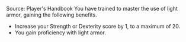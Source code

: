 Source: Player's Handbook
You have trained to master the use of light armor, gaining the following benefits.
* Increase your Strength or Dexterity score by 1, to a maximum of 20.
* You gain proficiency with light armor.